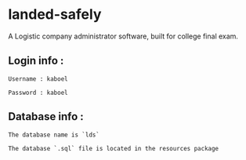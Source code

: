 # landed-safely
A Logistic company administrator software, built for college final exam.

## Login info :
    Username : kaboel

    Password : kaboel

## Database info :
    The database name is `lds`

    The database `.sql` file is located in the resources package
